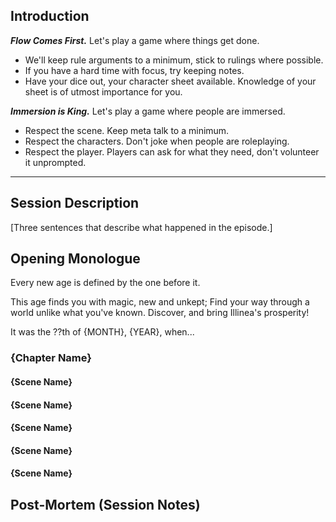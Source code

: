 

## Introduction
***Flow Comes First.*** Let's play a game where things get done.
- We'll keep rule arguments to a minimum, stick to rulings where possible.
- If you have a hard time with focus, try keeping notes.
- Have your dice out, your character sheet available. Knowledge of your sheet is of utmost importance for you.

***Immersion is King.*** Let's play a game where people are immersed.
- Respect the scene. Keep meta talk to a minimum.
- Respect the characters. Don't joke when people are roleplaying.
- Respect the player. Players can ask for what they need, don't volunteer it unprompted.
---

## Session Description

\[Three sentences that describe what happened in the episode.]

## Opening Monologue


Every new age is defined by the one before it.

This age finds you with magic, new and unkept; Find your way through a world unlike what you've known. Discover, and bring Illinea's prosperity!

It was the ??th of {MONTH}, {YEAR}, when...

### {Chapter Name}

#### {Scene Name}


#### {Scene Name}


#### {Scene Name}


#### {Scene Name}


#### {Scene Name}


## Post-Mortem (Session Notes)